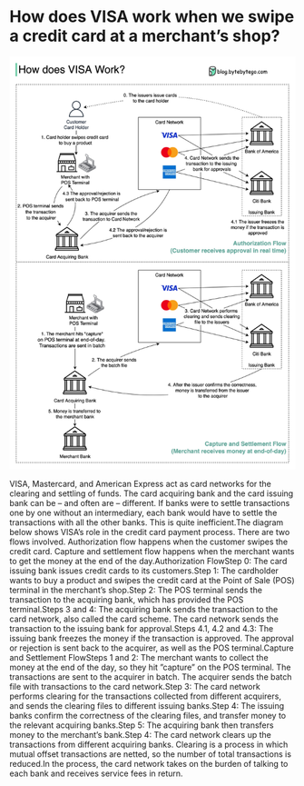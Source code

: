 # How does VISA work when we swipe a credit card at a merchant’s shop?

<p>
  <img src="../images/visa_payment.jpeg" />
</p>
VISA, Mastercard, and American Express act as card networks for the clearing and settling of funds. The card acquiring bank and the card issuing bank can be – and often are – different. If banks were to settle transactions one by one without an intermediary, each bank would have to settle the transactions with all the other banks. This is quite inefficient.The diagram below shows VISA’s role in the credit card payment process. There are two flows involved. Authorization flow happens when the customer swipes the credit card. Capture and settlement flow happens when the merchant wants to get the money at the end of the day.Authorization FlowStep 0: The card issuing bank issues credit cards to its customers.Step 1: The cardholder wants to buy a product and swipes the credit card at the Point of Sale (POS) terminal in the merchant’s shop.Step 2: The POS terminal sends the transaction to the acquiring bank, which has provided the POS terminal.Steps 3 and 4: The acquiring bank sends the transaction to the card network, also called the card scheme. The card network sends the transaction to the issuing bank for approval.Steps 4.1, 4.2 and 4.3: The issuing bank freezes the money if the transaction is approved. The approval or rejection is sent back to the acquirer, as well as the POS terminal.Capture and Settlement FlowSteps 1 and 2: The merchant wants to collect the money at the end of the day, so they hit ”capture” on the POS terminal. The transactions are sent to the acquirer in batch. The acquirer sends the batch file with transactions to the card network.Step 3: The card network performs clearing for the transactions collected from different acquirers, and sends the clearing files to different issuing banks.Step 4: The issuing banks confirm the correctness of the clearing files, and transfer money to the relevant acquiring banks.Step 5: The acquiring bank then transfers money to the merchant’s bank.Step 4: The card network clears up the transactions from different acquiring banks. Clearing is a process in which mutual offset transactions are netted, so the number of total transactions is reduced.In the process, the card network takes on the burden of talking to each bank and receives service fees in return.